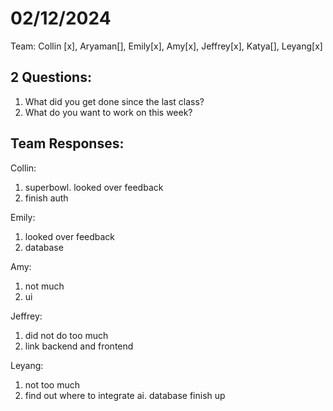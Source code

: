 # 02/12/2024
Team: Collin [x], Aryaman[], Emily[x], Amy[x], Jeffrey[x], Katya[], Leyang[x] 

## 2 Questions:

1. What did you get done since the last class?
2. What do you want to work on this week?

## Team Responses:

Collin:

1. superbowl. looked over feedback
2. finish auth

Emily:

1. looked over feedback
2. database

Amy:

1. not much
2. ui

Jeffrey:

1. did not do too much
2. link backend and frontend

Leyang:

1. not too much
2. find out where to integrate ai. database finish up
